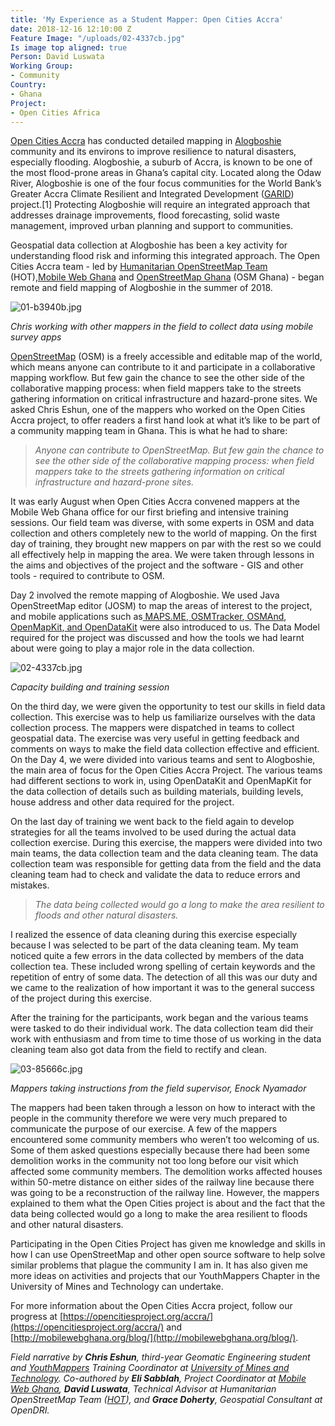 ```yaml
---
title: 'My Experience as a Student Mapper: Open Cities Accra'
date: 2018-12-16 12:10:00 Z
Feature Image: "/uploads/02-4337cb.jpg"
Is image top aligned: true
Person: David Luswata
Working Group:
- Community
Country:
- Ghana
Project:
- Open Cities Africa
---
```


[Open Cities Accra](https://opencitiesproject.org/accra/) has conducted detailed mapping in [Alogboshie](https://www.openstreetmap.org/#map=15/5.6329/-0.2357) community and its environs to improve resilience to natural disasters, especially flooding. Alogboshie, a suburb of Accra, is known to be one of the most flood-prone areas in Ghana’s capital city. Located along the Odaw River, Alogboshie is one of the four focus communities for the World Bank’s Greater Accra Climate Resilient and Integrated Development ([GARID](http://projects.worldbank.org/P164330?lang=en)) project.\[1\] Protecting Alogboshie will require an integrated approach that addresses drainage improvements, flood forecasting, solid waste management, improved urban planning and support to communities.

Geospatial data collection at Alogboshie has been a key activity for understanding flood risk and informing this integrated approach. The Open Cities Accra team - led by [Humanitarian OpenStreetMap Team](https://www.hotosm.org/) (HOT),[Mobile Web Ghana](http://mobilewebghana.org/) and [OpenStreetMap Ghana](http://osmghana.org) (OSM Ghana) - began remote and field mapping of Alogboshie in the summer of 2018.

![01-b3940b.jpg](/uploads/01-b3940b.jpg)

*Chris working with other mappers in the field to collect data using mobile survey apps*

[OpenStreetMap](https://www.openstreetmap.org/) (OSM) is a freely accessible and editable map of the world, which means anyone can contribute to it and participate in a collaborative mapping workflow. But few gain the chance to see the other side of the collaborative mapping process: when field mappers take to the streets gathering information on critical infrastructure and hazard-prone sites. We asked Chris Eshun, one of the mappers who worked on the Open Cities Accra project, to offer readers a first hand look at what it’s like to be part of a community mapping team in Ghana. This is what he had to share:

> *Anyone can contribute to OpenStreetMap. But few gain the chance to see the other side of the collaborative mapping process: when field mappers take to the streets gathering information on critical infrastructure and hazard-prone sites.*

It was early August when Open Cities Accra convened mappers at the Mobile Web Ghana office for our first briefing and intensive training sessions. Our field team was diverse, with some experts in OSM and data collection and others completely new to the world of mapping. On the first day of training, they brought new mappers on par with the rest so we could all effectively help in mapping the area. We were taken through lessons in the aims and objectives of the project and the software - GIS and other tools - required to contribute to OSM.

Day 2 involved the remote mapping of Alogboshie. We used Java OpenStreetMap editor (JOSM) to map the areas of interest to the project, and mobile applications such as[ MAPS.ME](https://maps.me/),[ OSMTracker](https://wiki.openstreetmap.org/wiki/OSMTracker_(Android)),[ OSMAnd](https://osmand.net/),[ OpenMapKit](http://openmapkit.org/),[ and OpenDataKit](https://opendatakit.org/) were also introduced to us. The Data Model required for the project was discussed and how the tools we had learnt about were going to play a major role in the data collection.

![02-4337cb.jpg](/uploads/02-4337cb.jpg)

*Capacity building and training session*

On the third day, we were given the opportunity to test our skills in field data collection. This exercise was to help us familiarize ourselves with the data collection process. The mappers were dispatched in teams to collect geospatial data. The exercise was very useful in getting feedback and comments on ways to make the field data collection effective and efficient. On the Day 4, we were divided into various teams and sent to Alogboshie, the main area of focus for the Open Cities Accra Project. The various teams had different sections to work in, using OpenDataKit and OpenMapKit for the data collection of details such as building materials, building levels, house address and other data required for the project.

On the last day of training we went back to the field again to develop strategies for all the teams involved to be used during the actual data collection exercise. During this exercise, the mappers were divided into two main teams, the data collection team and the data cleaning team. The data collection team was responsible for getting data from the field and the data cleaning team had to check and validate the data to reduce errors and mistakes.

> *The data being collected would go a long to make the area resilient to floods and other natural disasters.*

I realized the essence of data cleaning during this exercise especially because I was selected to be part of the data cleaning team. My team noticed quite a few errors in the data collected by members of the data collection tea. These included wrong spelling of certain keywords and the repetition of entry of some data. The detection of all this was our duty and we came to the realization of how important it was to the general success of the project during this exercise. 

After the training for the participants, work began and the various teams were tasked to do their individual work. The data collection team did their work with enthusiasm and from time to time those of us working in the data cleaning team also got data from the field to rectify and clean.

![03-85666c.jpg](/uploads/03-85666c.jpg)

*Mappers taking instructions from the field supervisor, Enock Nyamador*

The mappers had been taken through a lesson on how to interact with the people in the community therefore we were very much prepared to communicate the purpose of our exercise. A few of the mappers encountered some community members who weren’t too welcoming of us. Some of them asked questions especially because there had been some demolition works in the community not too long before our visit which affected some community members. The demolition works affected houses within 50-metre distance on either sides of the railway line because there was going to be a reconstruction of the railway line. However, the mappers explained to them what the Open Cities project is about and the fact that the data being collected would go a long to make the area resilient to floods and other natural disasters.

Participating in the Open Cities Project has given me knowledge and skills in how I can use OpenStreetMap and other open source software to help solve similar problems that plague the community I am in. It has also given me more ideas on activities and projects that our YouthMappers Chapter in the University of Mines and Technology can undertake.

For more information about the Open Cities Accra project, follow our progress at [https://opencitiesproject.org/accra/](https://opencitiesproject.org/accra/) and [http://mobilewebghana.org/blog/](http://mobilewebghana.org/blog/).

*Field narrative by **Chris Eshun**, third-year Geomatic Engineering student and [YouthMappers](http://youthmappers.org/) Training Coordinator at [University of Mines and Technology](https://www.umat.edu.gh/Home/). Co-authored by **Eli Sabblah**, Project Coordinator at [Mobile Web Ghana](http://mobilewebghana.org/), **David Luswata**, Technical Advisor at Humanitarian OpenStreetMap Team ([HOT](http://hotosm.org/)), and **Grace Doherty**, Geospatial Consultant at OpenDRI.*